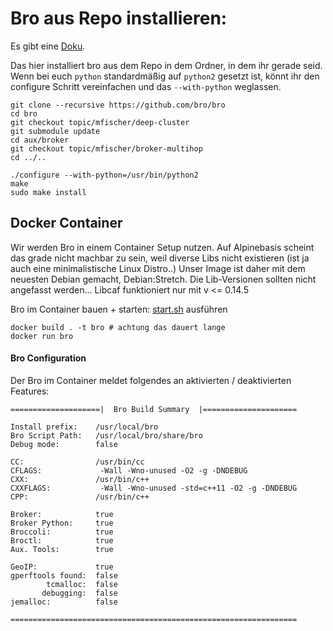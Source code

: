 # Bro aus Repo installieren:

Es gibt eine [Doku](https://www.bro.org/development/projects/deep-cluster.html).

Das hier installiert bro aus dem Repo in dem Ordner, in dem ihr gerade seid. Wenn bei euch ```python``` standardmäßig auf ```python2``` gesetzt ist, könnt ihr den configure Schritt vereinfachen und das ```--with-python``` weglassen.

~~~~
git clone --recursive https://github.com/bro/bro
cd bro
git checkout topic/mfischer/deep-cluster
git submodule update
cd aux/broker
git checkout topic/mfischer/broker-multihop
cd ../..

./configure --with-python=/usr/bin/python2
make
sudo make install
~~~~

## Docker Container

Wir werden Bro in einem Container Setup nutzen. Auf Alpinebasis scheint das grade nicht machbar zu sein, weil diverse Libs nicht existieren (ist ja auch eine minimalistische Linux Distro..) Unser Image ist daher mit dem neuesten Debian gemacht, Debian:Stretch. Die Lib-Versionen sollten nicht angefasst werden...
Libcaf funktioniert nur mit v <= 0.14.5

Bro im Container bauen + starten: [start.sh](iss/mp-ids-bro/blob/master/start.sh) ausführen
~~~~
docker build . -t bro # achtung das dauert lange
docker run bro
~~~~

#### Bro Configuration

Der Bro im Container meldet folgendes an aktivierten / deaktivierten Features:
~~~~
====================|  Bro Build Summary  |=====================

Install prefix:    /usr/local/bro
Bro Script Path:   /usr/local/bro/share/bro
Debug mode:        false

CC:                /usr/bin/cc
CFLAGS:             -Wall -Wno-unused -O2 -g -DNDEBUG
CXX:               /usr/bin/c++
CXXFLAGS:           -Wall -Wno-unused -std=c++11 -O2 -g -DNDEBUG
CPP:               /usr/bin/c++

Broker:            true
Broker Python:     true
Broccoli:          true
Broctl:            true
Aux. Tools:        true

GeoIP:             true
gperftools found:  false
        tcmalloc:  false
       debugging:  false
jemalloc:          false

================================================================
~~~~